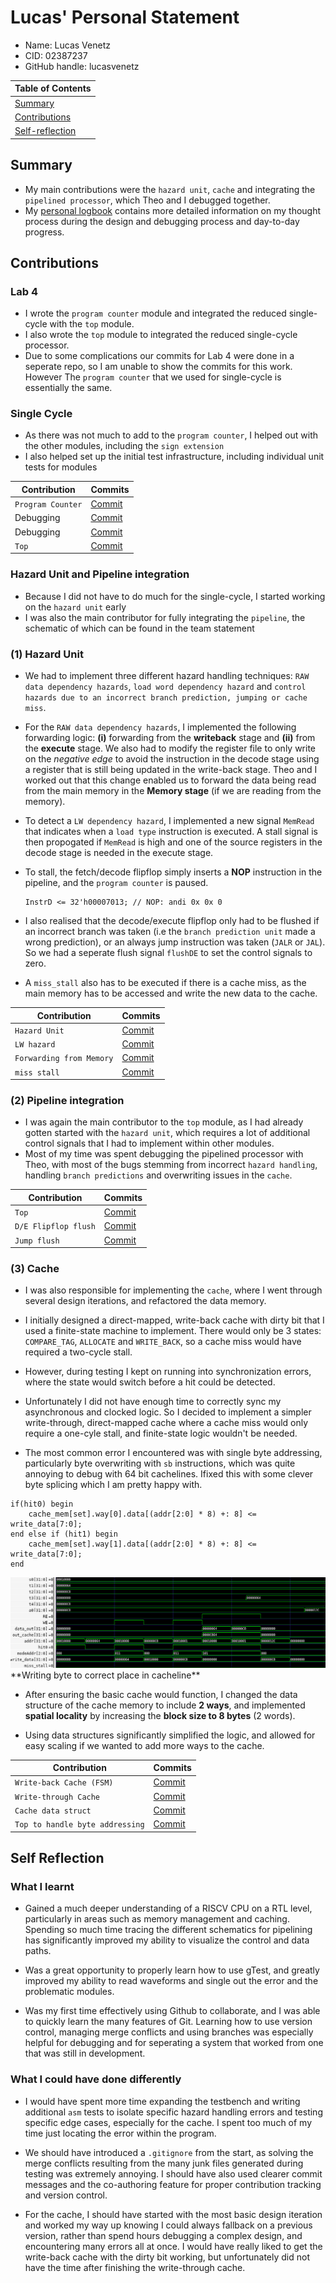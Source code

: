 # Lucas' Personal Statement

- Name: Lucas Venetz
- CID: 02387237
- GitHub handle: lucasvenetz

| Table of Contents |
|-|
| [Summary](#summary) |
| [Contributions](#Contributions) |
| [Self-reflection](#self-reflection) |

## Summary

- My main contributions were the `hazard unit`, `cache` and integrating the `pipelined processor`, which Theo and I debugged together.
- My [personal logbook](../logs/Lucas_log.md) contains more detailed information on my thought process during the design and debugging process and day-to-day progress.

## Contributions

### Lab 4
- I wrote the `program counter` module and integrated the reduced single-cycle with the `top` module.
- I also wrote the `top` module to integrated the reduced single-cycle processor.
- Due to some complications our commits for Lab 4 were done in a seperate repo, so I am unable to show the commits for this work. However The `program counter` that we used for single-cycle is essentially the same.

### Single Cycle
- As there was not much to add to the `program counter`, I helped out with the other modules, including the `sign extension`
- I also helped set up the initial test infrastructure, including individual unit tests for modules

| Contribution | Commits |
|-|-|
| `Program Counter` | [Commit](https://github.com/luqeei1/RISCV-Group23/commit/755ed7813b33a644026b0deda876ae2c68cfc9c1) |
| Debugging | [Commit](https://github.com/luqeei1/RISCV-Group23/commit/9f427e58ae6ae3840bc6875a63f09edbf07651ee) |
| Debugging | [Commit](https://github.com/luqeei1/RISCV-Group23/commit/087b27cf13a0f797ae4fa0255668e86eddaeac05) |
| `Top` | [Commit](https://github.com/luqeei1/RISCV-Group23/commit/4cbb468f31109eebddfbfa59a7fbfb47d6150b89) |

### Hazard Unit and Pipeline integration
- Because I did not have to do much for the single-cycle, I started working on the `hazard unit` early
- I was also the main contributor for fully integrating the `pipeline`, the schematic of which can be found in the team statement

### (1) Hazard Unit
- We had to implement three different hazard handling techniques: `RAW data dependency hazards`, `load word dependency hazard` and `control hazards due to an incorrect branch prediction, jumping or cache miss`. 
- For the `RAW data dependency hazards`, I implemented the following forwarding logic: 
**(i)** forwarding from the **writeback** stage and **(ii)** from the **execute** stage. We also had to modify the register file to only write on the *negative edge* to avoid the instruction in the decode stage using a register that is still being updated in the write-back stage. Theo and I worked out that this change enabled us to forward the data being read from the main memory in the **Memory stage** (if we are reading from the memory). 

- To detect a `LW dependency hazard`, I implemented a new signal `MemRead` that indicates when a `load type` instruction is executed. A stall signal is then propogated if `MemRead` is high and one of the source registers in the decode stage is needed in the execute stage.
- To stall, the fetch/decode flipflop simply inserts a **NOP** instruction in the pipeline, and the `program counter` is paused.

    ```
    InstrD <= 32'h00007013; // NOP: andi 0x 0x 0
    ```
- I also realised that the decode/execute flipflop only had to be flushed if an incorrect branch was taken (i.e the `branch prediction unit` made a wrong prediction), or an always jump instruction was taken (`JALR` or `JAL`). So we had a seperate flush signal `flushDE` to set the control signals to zero.
- A `miss_stall` also has to be executed if there is a cache miss, as the main memory has to be accessed and write the new data to the cache. 

|Contribution | Commits |
|-|-|
|`Hazard Unit` | [Commit](https://github.com/luqeei1/RISCV-Group23/commit/cbee762ebbada6378e3faca397ba29c0ae3e2323) |
|`LW hazard`| [Commit](https://github.com/luqeei1/RISCV-Group23/commit/e550bce4151987d3dbec5c434b290fdd7e1c3b48) |
|`Forwarding from Memory`| [Commit](https://github.com/luqeei1/RISCV-Group23/commit/0755f43210b30e945e93fe01002802459061148b) |
|`miss stall`| [Commit](https://github.com/luqeei1/RISCV-Group23/commit/9e2c14117a39edfcd85254775f8c24da967f400e) |

### (2) Pipeline integration
- I was again the main contributor to the `top` module, as I had already gotten started with the `hazard unit`, which requires a lot of additional control signals that I had to implement within other modules.
- Most of my time was spent debugging the pipelined processor with Theo, with most of the bugs stemming from incorrect `hazard handling`, handling `branch predictions` and overwriting issues in the `cache`.

|Contribution | Commits |
|-|-|
|`Top`| [Commit](https://github.com/luqeei1/RISCV-Group23/commit/0dedeea5d73900a4cc7295610d8979dea3bba555) |
|`D/E Flipflop flush`| [Commit](https://github.com/luqeei1/RISCV-Group23/commit/2f0ce5f364fdd10c8c6b06caf411388df8b1209c) |
|`Jump flush`| [Commit](https://github.com/luqeei1/RISCV-Group23/commit/defb919e0c6cfb1dc47ed30b71e4dde8ad865ef5) |

### (3) Cache
- I was also responsible for implementing the `cache`, where I went through several design iterations, and refactored the data memory.
- I initially designed a direct-mapped, write-back cache with dirty bit that I used a finite-state machine to implement. There would only be 3 states: `COMPARE_TAG`, `ALLOCATE` and `WRITE_BACK`, so a cache miss would have required a two-cycle stall. 

- However, during testing I kept on running into synchronization errors, where the state would switch before a hit could be detected.
- Unfortunately I did not have enough time to correctly sync my asynchronous and clocked logic. So I decided to implement a simpler write-through, direct-mapped cache where a cache miss would only require a one-cyle stall, and finite-state logic wouldn't be needed.

- The most common error I encountered was with single byte addressing, particularly byte overwriting with `sb` instructions, which was quite annoying to debug with 64 bit cachelines. Ifixed this with some clever byte splicing which I am pretty happy with.
```
if(hit0) begin
    cache_mem[set].way[0].data[(addr[2:0] * 8) +: 8] <= write_data[7:0];
end else if (hit1) begin
    cache_mem[set].way[1].data[(addr[2:0] * 8) +: 8] <= write_data[7:0];
end
```
<div align = "centre">
  <img src = "docs/images/Screenshot 2024-12-14 004243.png"> </img>
</div>
**Writing byte to correct place in cacheline**

- After ensuring the basic cache would function, I changed the data structure of the cache memory to include **2 ways**, and implemented **spatial locality** by increasing the **block size to 8 bytes** (2 words).

- Using data structures significantly simplified the logic, and allowed for easy scaling if we wanted to add more ways to the cache.

|Contribution | Commits |
|-|-|
|`Write-back Cache (FSM)` | [Commit](https://github.com/luqeei1/RISCV-Group23/commit/30313ff45b0eac8fd8f73171f29b6bf520916298) |
|`Write-through Cache` | [Commit](https://github.com/luqeei1/RISCV-Group23/commit/66653bef6dede9d1e3954f9afa9e7e5931289e8a) |
|`Cache data struct`| [Commit](https://github.com/luqeei1/RISCV-Group23/commit/6dba5f8259aff036dff6878b9e785631525f1b46) |
|`Top to handle byte addressing`| [Commit](https://github.com/luqeei1/RISCV-Group23/commit/a185b848518ae909f769d5afe5d9abfc89d73fd0) |

## Self Reflection

### What I learnt
- Gained a much deeper understanding of a RISCV CPU on a RTL level, particularly in areas such as memory management and caching. Spending so much time tracing the different schematics for pipelining has significantly improved my ability to visualize the control and data paths. 

- Was a great opportunity to properly learn how to use gTest, and greatly improved my ability to read waveforms and single out the error and the problematic modules.

- Was my first time effectively using Github to collaborate, and I was able to quickly learn the many features of Git. Learning how to use version control, managing merge conflicts and using branches was especially helpful for debugging and for seperating a system that worked from one that was still in development.

### What I could have done differently

- I would have spent more time expanding the testbench and writing additional `asm` tests to isolate specific hazard handling errors and testing specific edge cases, especially for the cache. I spent too much of my time just locating the error within the program.

- We should have introduced a `.gitignore` from the start, as solving the merge conflicts resulting from the many junk files generated during testing was extremely annoying. I should have also used clearer commit messages and the co-authoring feature for proper contribution tracking and version control.

- For the cache, I should have started with the most basic design iteration and worked my way up knowing I could always fallback on a previous version, rather than spend hours debugging a complex design, and encountering many errors all at once. I would have really liked to get the write-back cache with the dirty bit working, but unfortunately did not have the time after finishing the write-through cache.


